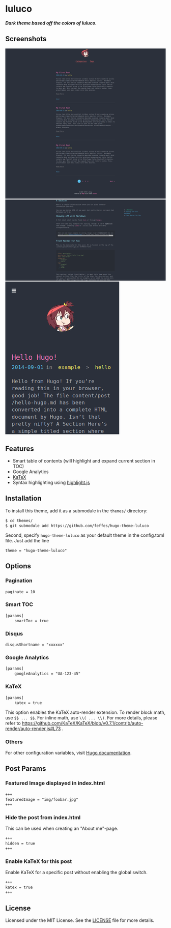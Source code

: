 # luluco

**_Dark theme based off the colors of luluco._**


## Screenshots

![Home](/.github/images/home.png?raw=true)
![Article](/.github/images/article.png?raw=true)
![Phone](/.github/images/phone.png?raw=true)
## Features

* Smart table of contents (will highlight and expand current section in TOC)
* Google Analytics
* [KaTeX](https://github.com/Khan/KaTeX)
* Syntax highlighting using [highlight.js](https://github.com/isagalaev/highlight.js)

## Installation

To install this theme, add it as a submodule in the `themes/` directory:

```
$ cd themes/
$ git submodule add https://github.com/feffes/hugo-theme-luluco
```

Second, specify `hugo-theme-luluco` as your default theme in the config.toml file. Just add the line

```
theme = "hugo-theme-luluco"
```

## Options

### Pagination
```
paginate = 10
```

### Smart TOC
```
[params]
    smartToc = true
```

### Disqus
```
disqusShortname = "xxxxxx"
```

### Google Analytics
```
[params]
    googleAnalytics = "UA-123-45"
```

### KaTeX
```
[params]
    katex = true
```

This option enables the KaTeX auto-render extension. To render block math, use `$$ ... $$`. For inline math, use `\\( ... \\)`. For more details, please refer to https://github.com/KaTeX/KaTeX/blob/v0.7.1/contrib/auto-render/auto-render.js#L73 .

### Others

For other configuration variables, visit [Hugo documentation](https://gohugo.io/overview/configuration/#configuration-variables).

## Post Params

### Featured Image displayed in index.html
```
+++
featuredImage = "img/foobar.jpg"
+++
```

### Hide the post from index.html
This can be used when creating an "About me"-page.
```
+++
hidden = true
+++
```

### Enable KaTeX for this post
Enable KaTeX for a specific post without enabling the global switch.
```
+++
katex = true
+++
```


## License

Licensed under the MIT License. See the [LICENSE](https://github.com/feffes/hugo-theme-luluco/blob/master/LICENSE.md) file for more details.
